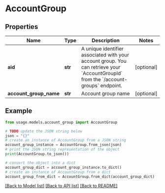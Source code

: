 # AccountGroup


## Properties

Name | Type | Description | Notes
------------ | ------------- | ------------- | -------------
**aid** | **str** | A unique identifier associated with your account group. You can retrieve your &#x60;AccountGroupId&#x60; from the &#x60;/account-groups&#x60; endpoint. | [optional] 
**account_group_name** | **str** | Account group name | [optional] 

## Example

```python
from usage.models.account_group import AccountGroup

# TODO update the JSON string below
json = "{}"
# create an instance of AccountGroup from a JSON string
account_group_instance = AccountGroup.from_json(json)
# print the JSON string representation of the object
print(AccountGroup.to_json())

# convert the object into a dict
account_group_dict = account_group_instance.to_dict()
# create an instance of AccountGroup from a dict
account_group_from_dict = AccountGroup.from_dict(account_group_dict)
```
[[Back to Model list]](../README.md#documentation-for-models) [[Back to API list]](../README.md#documentation-for-api-endpoints) [[Back to README]](../README.md)


